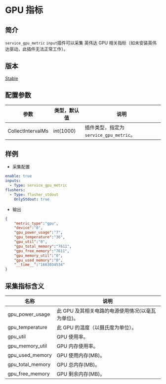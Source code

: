 # GPU 指标

## 简介

`service_gpu_metric` `input`插件可以采集 英伟达 GPU 相关指标（如未安装英伟达驱动，此插件无法正常工作）。

## 版本

[Stable](../../stability-level.md)

## 配置参数

| 参数 | 类型，默认值 | 说明 |
| --- |--------| --- |
| CollectIntervalMs | int(1000)  | 插件类型，指定为`service_gpu_metric`。 |

## 样例

* 采集配置

```yaml
enable: true
inputs:
  - Type: service_gpu_metric
flushers:
  - Type: flusher_stdout
    OnlyStdout: true  
```

* 输出

```json
{
    "metric_type":"gpu",
    "device":"0",
    "gpu_power_usage":"7",
    "gpu_temperature":"36",
    "gpu_util":"0",
    "gpu_total_memory":"7611",
    "gpu_free_memory":"7611",
    "gpu_memory_util":"0",
    "gpu_used_memory":"0",
    "__time__":"1663034534"
}
```

## 采集指标含义

| 名称                | 说明                           |
|-------------------|------------------------------|
| gpu_power_usage | 此 GPU 及其相关电路的电源使用情况(以毫瓦为单位)。 |
| gpu_temperature | 此 GPU 的温度（以摄氏度为单位）。          |
| gpu_util | GPU 使用率。                     |
| gpu_memory_util | GPU 内存使用率。                   |
| gpu_used_memory | GPU 使用内存(MB)。                |
| gpu_total_memory | GPU 总内存(MB)。                 |
| gpu_free_memory | GPU 剩余内存(MB)。                |
